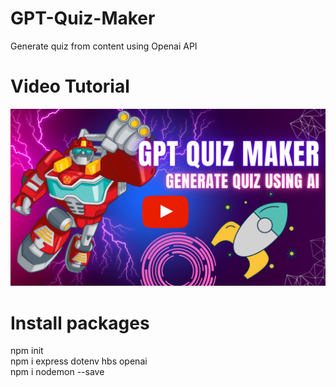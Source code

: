 # GPT-Quiz-Maker
Generate quiz from content using Openai API

# Video Tutorial
[![IMAGE ALT TEXT HERE](https://github.com/projectninjatech/GPT-Quiz-Maker/blob/main/gpt_quiz_maker_thumbnail.png)](https://www.youtube.com/watch?v=KBQ049THaA8)
# Install packages
npm init \
npm i express dotenv hbs openai \
npm i nodemon --save

